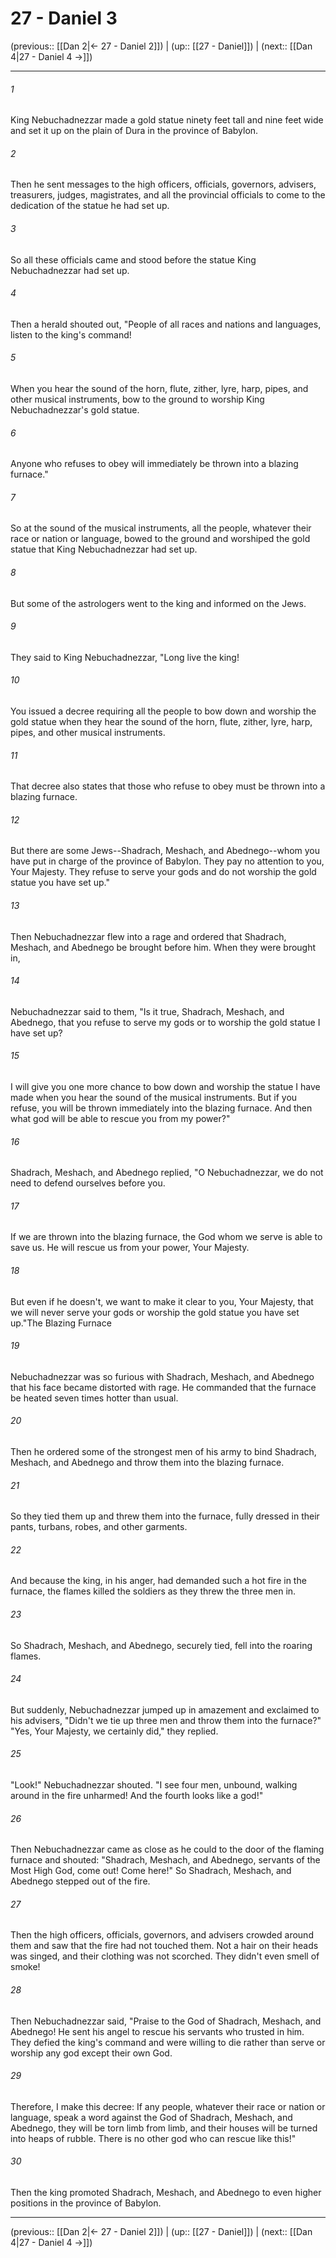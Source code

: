 # 27 - Daniel 3

(previous:: [[Dan 2|← 27 - Daniel 2]]) | (up:: [[27 - Daniel]]) | (next:: [[Dan 4|27 - Daniel 4 →]])

***


###### 1 
King Nebuchadnezzar made a gold statue ninety feet tall and nine feet wide and set it up on the plain of Dura in the province of Babylon. 

###### 2 
Then he sent messages to the high officers, officials, governors, advisers, treasurers, judges, magistrates, and all the provincial officials to come to the dedication of the statue he had set up. 

###### 3 
So all these officials came and stood before the statue King Nebuchadnezzar had set up. 

###### 4 
Then a herald shouted out, "People of all races and nations and languages, listen to the king's command! 

###### 5 
When you hear the sound of the horn, flute, zither, lyre, harp, pipes, and other musical instruments, bow to the ground to worship King Nebuchadnezzar's gold statue. 

###### 6 
Anyone who refuses to obey will immediately be thrown into a blazing furnace." 

###### 7 
So at the sound of the musical instruments, all the people, whatever their race or nation or language, bowed to the ground and worshiped the gold statue that King Nebuchadnezzar had set up. 

###### 8 
But some of the astrologers went to the king and informed on the Jews. 

###### 9 
They said to King Nebuchadnezzar, "Long live the king! 

###### 10 
You issued a decree requiring all the people to bow down and worship the gold statue when they hear the sound of the horn, flute, zither, lyre, harp, pipes, and other musical instruments. 

###### 11 
That decree also states that those who refuse to obey must be thrown into a blazing furnace. 

###### 12 
But there are some Jews--Shadrach, Meshach, and Abednego--whom you have put in charge of the province of Babylon. They pay no attention to you, Your Majesty. They refuse to serve your gods and do not worship the gold statue you have set up." 

###### 13 
Then Nebuchadnezzar flew into a rage and ordered that Shadrach, Meshach, and Abednego be brought before him. When they were brought in, 

###### 14 
Nebuchadnezzar said to them, "Is it true, Shadrach, Meshach, and Abednego, that you refuse to serve my gods or to worship the gold statue I have set up? 

###### 15 
I will give you one more chance to bow down and worship the statue I have made when you hear the sound of the musical instruments. But if you refuse, you will be thrown immediately into the blazing furnace. And then what god will be able to rescue you from my power?" 

###### 16 
Shadrach, Meshach, and Abednego replied, "O Nebuchadnezzar, we do not need to defend ourselves before you. 

###### 17 
If we are thrown into the blazing furnace, the God whom we serve is able to save us. He will rescue us from your power, Your Majesty. 

###### 18 
But even if he doesn't, we want to make it clear to you, Your Majesty, that we will never serve your gods or worship the gold statue you have set up."The Blazing Furnace 

###### 19 
Nebuchadnezzar was so furious with Shadrach, Meshach, and Abednego that his face became distorted with rage. He commanded that the furnace be heated seven times hotter than usual. 

###### 20 
Then he ordered some of the strongest men of his army to bind Shadrach, Meshach, and Abednego and throw them into the blazing furnace. 

###### 21 
So they tied them up and threw them into the furnace, fully dressed in their pants, turbans, robes, and other garments. 

###### 22 
And because the king, in his anger, had demanded such a hot fire in the furnace, the flames killed the soldiers as they threw the three men in. 

###### 23 
So Shadrach, Meshach, and Abednego, securely tied, fell into the roaring flames. 

###### 24 
But suddenly, Nebuchadnezzar jumped up in amazement and exclaimed to his advisers, "Didn't we tie up three men and throw them into the furnace?" "Yes, Your Majesty, we certainly did," they replied. 

###### 25 
"Look!" Nebuchadnezzar shouted. "I see four men, unbound, walking around in the fire unharmed! And the fourth looks like a god!" 

###### 26 
Then Nebuchadnezzar came as close as he could to the door of the flaming furnace and shouted: "Shadrach, Meshach, and Abednego, servants of the Most High God, come out! Come here!" So Shadrach, Meshach, and Abednego stepped out of the fire. 

###### 27 
Then the high officers, officials, governors, and advisers crowded around them and saw that the fire had not touched them. Not a hair on their heads was singed, and their clothing was not scorched. They didn't even smell of smoke! 

###### 28 
Then Nebuchadnezzar said, "Praise to the God of Shadrach, Meshach, and Abednego! He sent his angel to rescue his servants who trusted in him. They defied the king's command and were willing to die rather than serve or worship any god except their own God. 

###### 29 
Therefore, I make this decree: If any people, whatever their race or nation or language, speak a word against the God of Shadrach, Meshach, and Abednego, they will be torn limb from limb, and their houses will be turned into heaps of rubble. There is no other god who can rescue like this!" 

###### 30 
Then the king promoted Shadrach, Meshach, and Abednego to even higher positions in the province of Babylon.

***

(previous:: [[Dan 2|← 27 - Daniel 2]]) | (up:: [[27 - Daniel]]) | (next:: [[Dan 4|27 - Daniel 4 →]])
